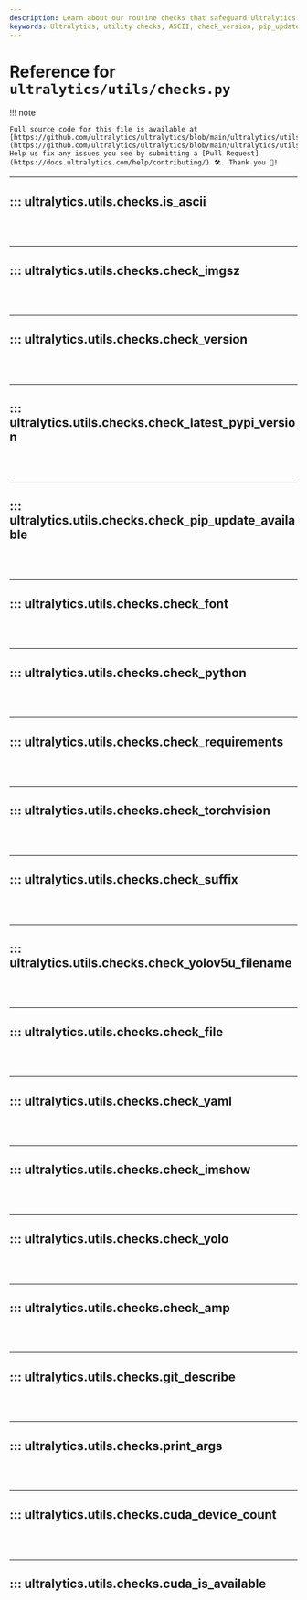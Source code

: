 ```yaml
---
description: Learn about our routine checks that safeguard Ultralytics operations including ASCII, font, YOLO file, YAML, Python and torchvision checks.
keywords: Ultralytics, utility checks, ASCII, check_version, pip_update, check_python, check_torchvision, check_yaml, YOLO filename
---
```


# Reference for `ultralytics/utils/checks.py`

!!! note

    Full source code for this file is available at [https://github.com/ultralytics/ultralytics/blob/main/ultralytics/utils/checks.py](https://github.com/ultralytics/ultralytics/blob/main/ultralytics/utils/checks.py). Help us fix any issues you see by submitting a [Pull Request](https://docs.ultralytics.com/help/contributing/) 🛠️. Thank you 🙏!

---
## ::: ultralytics.utils.checks.is_ascii
<br><br>

---
## ::: ultralytics.utils.checks.check_imgsz
<br><br>

---
## ::: ultralytics.utils.checks.check_version
<br><br>

---
## ::: ultralytics.utils.checks.check_latest_pypi_version
<br><br>

---
## ::: ultralytics.utils.checks.check_pip_update_available
<br><br>

---
## ::: ultralytics.utils.checks.check_font
<br><br>

---
## ::: ultralytics.utils.checks.check_python
<br><br>

---
## ::: ultralytics.utils.checks.check_requirements
<br><br>

---
## ::: ultralytics.utils.checks.check_torchvision
<br><br>

---
## ::: ultralytics.utils.checks.check_suffix
<br><br>

---
## ::: ultralytics.utils.checks.check_yolov5u_filename
<br><br>

---
## ::: ultralytics.utils.checks.check_file
<br><br>

---
## ::: ultralytics.utils.checks.check_yaml
<br><br>

---
## ::: ultralytics.utils.checks.check_imshow
<br><br>

---
## ::: ultralytics.utils.checks.check_yolo
<br><br>

---
## ::: ultralytics.utils.checks.check_amp
<br><br>

---
## ::: ultralytics.utils.checks.git_describe
<br><br>

---
## ::: ultralytics.utils.checks.print_args
<br><br>

---
## ::: ultralytics.utils.checks.cuda_device_count
<br><br>

---
## ::: ultralytics.utils.checks.cuda_is_available
<br><br>
